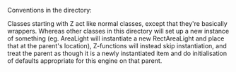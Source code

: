 Conventions in the directory:

Classes starting with Z act like normal classes, except that they're basically
wrappers. Whereas other classes in this directory will set up a new instance of
something (eg. AreaLight will instantiate a new RectAreaLight and place that at
the parent's location), Z-functions will instead skip instantiation, and treat
the parent as though it is a newly instantiated item and do initialisation of
defaults appropriate for this engine on that parent.
